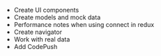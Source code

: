 - Create UI components
- Create models and mock data
- Performance notes when using connect in redux
- Create navigator
- Work with real data
- Add CodePush